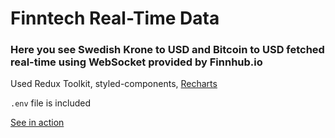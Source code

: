 # Finntech Real-Time Data

### Here you see Swedish Krone to USD and Bitcoin to USD fetched real-time using WebSocket provided by Finnhub.io

Used Redux Toolkit, styled-components, [Recharts](https://recharts.org)

`.env` file is included

[See in action](https://finntech.herokuapp.com)
